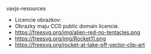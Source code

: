 vavjs-resources

 * Licencie obrazkov:
 * Obrazky maju CC0 public domain licencie.
 * https://freesvg.org/img/alien-red-no-tentacles.png
 * https://freesvg.org/img/Rocket11.png
 * https://freesvg.org/rocket-at-take-off-vector-clip-art
